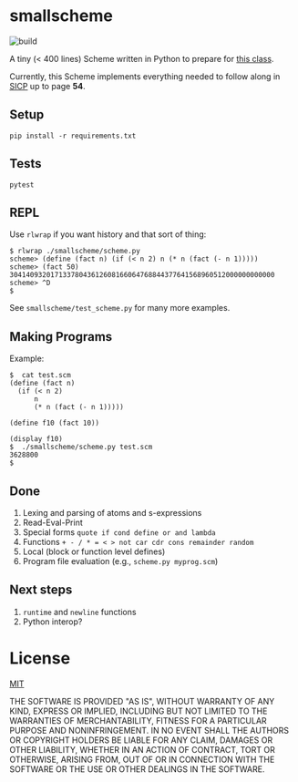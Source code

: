 smallscheme
===========

![build](https://github.com/eigenhombre/smallscheme/actions/workflows/test.yml/badge.svg)

A tiny (< 400 lines) Scheme written in Python to prepare for [this
class](https://www.dabeaz.com/sicp.html).

Currently, this Scheme implements everything needed to follow along in
[SICP](https://en.wikipedia.org/wiki/Structure_and_Interpretation_of_Computer_Programs)
up to page **54**.

Setup
-----

`pip install -r requirements.txt`

Tests
-----

`pytest`

REPL
----

Use `rlwrap` if you want history and that sort of thing:

    $ rlwrap ./smallscheme/scheme.py
    scheme> (define (fact n) (if (< n 2) n (* n (fact (- n 1)))))
    scheme> (fact 50)
    30414093201713378043612608166064768844377641568960512000000000000
    scheme> ^D
    $

See `smallscheme/test_scheme.py` for many more examples.

Making Programs
---------------
Example:

    $  cat test.scm
    (define (fact n)
      (if (< n 2)
          n
          (* n (fact (- n 1)))))

    (define f10 (fact 10))

    (display f10)
    $  ./smallscheme/scheme.py test.scm
    3628800
    $

Done
----
1. Lexing and parsing of atoms and s-expressions
1. Read-Eval-Print
1. Special forms `quote if cond define or and lambda`
1. Functions `+ - / * = < > not car cdr cons remainder random`
1. Local (block or function level defines)
1. Program file evaluation (e.g., `scheme.py myprog.scm`)

Next steps
-----
1. `runtime` and `newline` functions
1. Python interop?

# License

[MIT](https://github.com/eigenhombre/smallscheme/blob/master/LICENSE.txt)

THE SOFTWARE IS PROVIDED "AS IS", WITHOUT WARRANTY OF ANY KIND,
EXPRESS OR IMPLIED, INCLUDING BUT NOT LIMITED TO THE WARRANTIES OF
MERCHANTABILITY, FITNESS FOR A PARTICULAR PURPOSE AND
NONINFRINGEMENT. IN NO EVENT SHALL THE AUTHORS OR COPYRIGHT HOLDERS BE
LIABLE FOR ANY CLAIM, DAMAGES OR OTHER LIABILITY, WHETHER IN AN ACTION
OF CONTRACT, TORT OR OTHERWISE, ARISING FROM, OUT OF OR IN CONNECTION
WITH THE SOFTWARE OR THE USE OR OTHER DEALINGS IN THE SOFTWARE.
